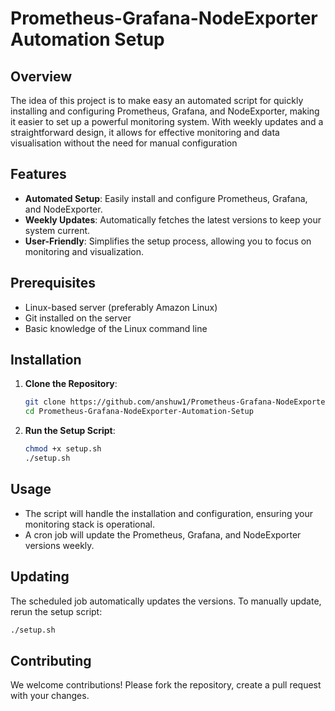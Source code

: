 # Prometheus-Grafana-NodeExporter Automation Setup

## Overview

The idea of this project is to make easy an automated script for quickly installing and configuring Prometheus, Grafana, and NodeExporter, making it easier to set up a powerful monitoring system. With weekly updates and a straightforward design, it allows for effective monitoring and data visualisation without the need for manual configuration

## Features

- **Automated Setup**: Easily install and configure Prometheus, Grafana, and NodeExporter.
- **Weekly Updates**: Automatically fetches the latest versions to keep your system current.
- **User-Friendly**: Simplifies the setup process, allowing you to focus on monitoring and visualization.

## Prerequisites

- Linux-based server (preferably Amazon Linux)
- Git installed on the server
- Basic knowledge of the Linux command line

## Installation

1. **Clone the Repository**:
    ```sh
    git clone https://github.com/anshuw1/Prometheus-Grafana-NodeExporter-Automation-Setup.git
    cd Prometheus-Grafana-NodeExporter-Automation-Setup
    ```

2. **Run the Setup Script**:
    ```sh
    chmod +x setup.sh
    ./setup.sh
    ```

## Usage

- The script will handle the installation and configuration, ensuring your monitoring stack is operational.
- A cron job will update the Prometheus, Grafana, and NodeExporter versions weekly.

## Updating

The scheduled job automatically updates the versions. To manually update, rerun the setup script:
```sh
./setup.sh
```

## Contributing
We welcome contributions! Please fork the repository, create a pull request with your changes.
